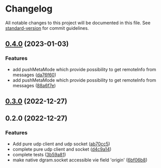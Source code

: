 # Changelog

All notable changes to this project will be documented in this file. See [standard-version](https://github.com/conventional-changelog/standard-version) for commit guidelines.

## [0.4.0](https://github.com/JerryCauser/socket-udp/compare/v0.3.0...v0.4.0) (2023-01-03)


### Features

* add pushMetaMode which provide possibility to get remoteInfo from messages ([da76f60](https://github.com/JerryCauser/socket-udp/commit/da76f60b68fe2d692a3cceb9b640a8935842b2d0))
* add pushMetaMode which provide possibility to get remoteInfo from messages ([88a6f7e](https://github.com/JerryCauser/socket-udp/commit/88a6f7e6079470ed1caf6414ee4d8a15de4f8ba7))

## [0.3.0](https://github.com/JerryCauser/socket-udp/compare/v0.2.0...v0.3.0) (2022-12-27)

## 0.2.0 (2022-12-27)


### Features

* Add pure udp client and udp socket ([ab70cc5](https://github.com/JerryCauser/socket-udp/commit/ab70cc55b5022c297593fa98299fa92a0643a3a2))
* complete pure udp client and socket ([d4c9a14](https://github.com/JerryCauser/socket-udp/commit/d4c9a143d06ebb425f944299c9b8daac85b25d69))
* complete tests ([3b59a81](https://github.com/JerryCauser/socket-udp/commit/3b59a814167f83e504815a61066fb9b4fb3536ed))
* make native dgram.socket accessible vie field 'origin' ([6bf06b8](https://github.com/JerryCauser/socket-udp/commit/6bf06b80772428b8d37c793600bd3d02fe995971))
